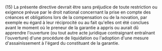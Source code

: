 (15) La présente directive devrait être sans préjudice de toute restriction ou exigence prévue par le droit national concernant la prise en compte des créances et obligations lors de la compensation ou de la novation, par exemple eu égard à leur réciprocité ou au fait qu'elles ont été conclues avant le moment où le preneur de la garantie a appris ou aurait dû apprendre l'ouverture (ou tout autre acte juridique contraignant entraînant l'ouverture) d'une procédure de liquidation ou l'adoption d'une mesure d'assainissement à l'égard du constituant de la garantie.